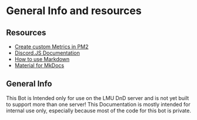 # General Info and resources

## Resources
- [Create custom Metrics in PM2](https://pm2.keymetrics.io/docs/usage/process-metrics/)
- [Discord.JS Documentation](https://discord.js.org/#/docs/main/stable/general/welcome)
- [How to use Markdown](https://www.markdownguide.org/basic-syntax)
- [Material for MkDocs](https://squidfunk.github.io/mkdocs-material/)

## General Info
This Bot is Intended only for use on the LMU DnD server and is not yet built to support more than one server!
This Documentation is mostly intended for internal use only, especially because most of the code for this bot is private.